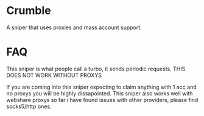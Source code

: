 # Crumble
A sniper that uses proxies and mass account support.

# FAQ
This sniper is what people call a turbo, it sends periodic requests.
THIS DOES NOT WORK WITHOUT PROXYS

If you are coming into this sniper expecting to claim anything with 1 acc and no proxys you will be highly dissapointed. This sniper also works well with webshare proxys so far i have found issues with other providers, please find socks5/http ones.
